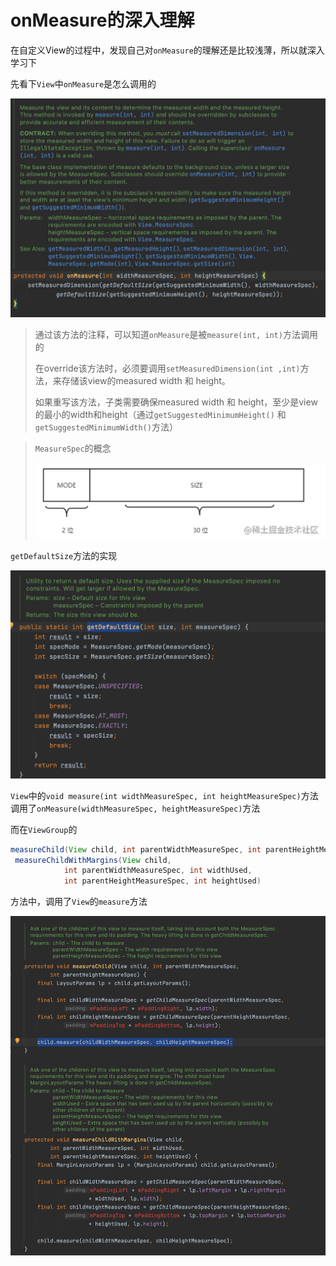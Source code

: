 # onMeasure的深入理解

在自定义View的过程中，发现自己对`onMeasure`的理解还是比较浅薄，所以就深入学习下

先看下`View`中`onMeasure`是怎么调用的

![079](https://github.com/winfredzen/Android-Basic/blob/master/自定义视图/images/079.png)

> 通过该方法的注释，可以知道`onMeasure`是被`measure(int, int)`方法调用的
>
> 在override该方法时，必须要调用`setMeasuredDimension(int ,int)`方法，来存储该view的measured width 和 height。
>
> 如果重写该方法，子类需要确保measured width 和 height，至少是view的最小的width和height（通过`getSuggestedMinimumHeight()` 和 `getSuggestedMinimumWidth()`方法）

> `MeasureSpec`的概念
>
> ![083](https://github.com/winfredzen/Android-Basic/blob/master/自定义视图/images/083.png)



`getDefaultSize`方法的实现

![080](https://github.com/winfredzen/Android-Basic/blob/master/自定义视图/images/080.png)



`View`中的`void measure(int widthMeasureSpec, int heightMeasureSpec)`方法调用了`onMeasure(widthMeasureSpec, heightMeasureSpec)`方法



而在`ViewGroup`的

```java
measureChild(View child, int parentWidthMeasureSpec, int parentHeightMeasureSpec)
 measureChildWithMargins(View child,
            int parentWidthMeasureSpec, int widthUsed,
            int parentHeightMeasureSpec, int heightUsed)  
```

方法中，调用了`View`的`measure`方法

![081](https://github.com/winfredzen/Android-Basic/blob/master/自定义视图/images/081.png)









































